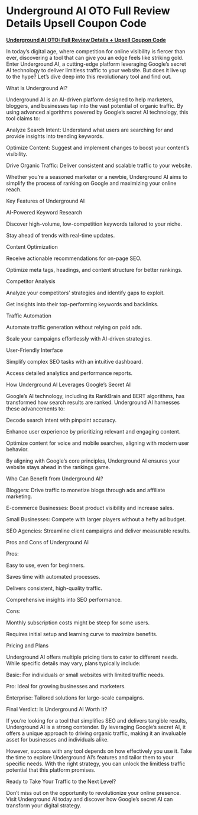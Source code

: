 # Underground AI OTO Full Review Details Upsell Coupon Code
[**Underground AI OTO: Full Review Details + Upsell Coupon Code**](https://warriorplus.com/o2/a/j7flj3p/0)

In today’s digital age, where competition for online visibility is fiercer than ever, discovering a tool that can give you an edge feels like striking gold. Enter Underground AI, a cutting-edge platform leveraging Google’s secret AI technology to deliver limitless traffic to your website. But does it live up to the hype? Let’s dive deep into this revolutionary tool and find out.

What Is Underground AI?

Underground AI is an AI-driven platform designed to help marketers, bloggers, and businesses tap into the vast potential of organic traffic. By using advanced algorithms powered by Google’s secret AI technology, this tool claims to:

Analyze Search Intent: Understand what users are searching for and provide insights into trending keywords.

Optimize Content: Suggest and implement changes to boost your content’s visibility.

Drive Organic Traffic: Deliver consistent and scalable traffic to your website.

Whether you’re a seasoned marketer or a newbie, Underground AI aims to simplify the process of ranking on Google and maximizing your online reach.

Key Features of Underground AI

AI-Powered Keyword Research

Discover high-volume, low-competition keywords tailored to your niche.

Stay ahead of trends with real-time updates.

Content Optimization

Receive actionable recommendations for on-page SEO.

Optimize meta tags, headings, and content structure for better rankings.

Competitor Analysis

Analyze your competitors’ strategies and identify gaps to exploit.

Get insights into their top-performing keywords and backlinks.

Traffic Automation

Automate traffic generation without relying on paid ads.

Scale your campaigns effortlessly with AI-driven strategies.

User-Friendly Interface

Simplify complex SEO tasks with an intuitive dashboard.

Access detailed analytics and performance reports.

How Underground AI Leverages Google’s Secret AI

Google’s AI technology, including its RankBrain and BERT algorithms, has transformed how search results are ranked. Underground AI harnesses these advancements to:

Decode search intent with pinpoint accuracy.

Enhance user experience by prioritizing relevant and engaging content.

Optimize content for voice and mobile searches, aligning with modern user behavior.

By aligning with Google’s core principles, Underground AI ensures your website stays ahead in the rankings game.

Who Can Benefit from Underground AI?

Bloggers: Drive traffic to monetize blogs through ads and affiliate marketing.

E-commerce Businesses: Boost product visibility and increase sales.

Small Businesses: Compete with larger players without a hefty ad budget.

SEO Agencies: Streamline client campaigns and deliver measurable results.

Pros and Cons of Underground AI

Pros:

Easy to use, even for beginners.

Saves time with automated processes.

Delivers consistent, high-quality traffic.

Comprehensive insights into SEO performance.

Cons:

Monthly subscription costs might be steep for some users.

Requires initial setup and learning curve to maximize benefits.

Pricing and Plans

Underground AI offers multiple pricing tiers to cater to different needs. While specific details may vary, plans typically include:

Basic: For individuals or small websites with limited traffic needs.

Pro: Ideal for growing businesses and marketers.

Enterprise: Tailored solutions for large-scale campaigns.

Final Verdict: Is Underground AI Worth It?

If you’re looking for a tool that simplifies SEO and delivers tangible results, Underground AI is a strong contender. By leveraging Google’s secret AI, it offers a unique approach to driving organic traffic, making it an invaluable asset for businesses and individuals alike.

However, success with any tool depends on how effectively you use it. Take the time to explore Underground AI’s features and tailor them to your specific needs. With the right strategy, you can unlock the limitless traffic potential that this platform promises.

Ready to Take Your Traffic to the Next Level?

Don’t miss out on the opportunity to revolutionize your online presence. Visit Underground AI today and discover how Google’s secret AI can transform your digital strategy.
